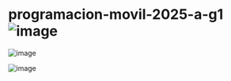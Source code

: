 # programacion-movil-2025-a-g1![image](https://github.com/user-attachments/assets/63a30086-079b-4bf9-b88c-b4e8a9f4d80f)
![image](https://github.com/user-attachments/assets/196b207f-093b-4fad-8590-246db2519c21)

![image](https://github.com/user-attachments/assets/1bc57d39-fcd4-4bfa-82db-1c3bfc5b2632)
